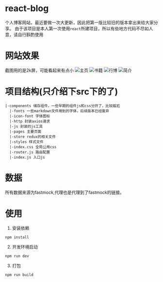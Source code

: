 # react-blog
个人博客网站，最近要做一次大更新，因此把第一版比较旧的版本拿出来给大家分享。
由于该项目是本人第一次使用`react`所建项目，所以有些地方代码不尽如人意，请自行斟酌使用

# 网站效果
截图用的是2k屏，可能看起来有点小
![主页](https://github.com/leedalei/react-blog/blob/master/%E6%95%88%E6%9E%9C%E5%9B%BE/1.png)
![书籍](https://github.com/leedalei/react-blog/blob/master/%E6%95%88%E6%9E%9C%E5%9B%BE/2.png)
![行博](https://github.com/leedalei/react-blog/blob/master/%E6%95%88%E6%9E%9C%E5%9B%BE/3.png)
![简介](https://github.com/leedalei/react-blog/blob/master/%E6%95%88%E6%9E%9C%E5%9B%BE/4.png)


# 项目结构(只介绍下src下的了)
```
|-components 储存组件，一些早期的组件js和css分开了，比较尴尬
  |-fonts 一些markdown文件用到的字体，后续版本已经废弃
  |-icon-font 字体图标
  |-http 封装axios请求
  |-js 封装的js工具
  |-pages 主要页面
  |-store redux的相关文件
  |-styles 样式文件
  |-index.css 全局公用css
  |-router.js 路由配置
  |-index.js 入口js
```
# 数据
所有数据来源为fastmock,代理也是代理到了fastmock的链接。


# 使用
1. 安装依赖
  ```
  npm install
  ```
2. 开发环境启动
  ```
  npm run dev
  ```
3. 打包
  ```
  npm run build
  ```
